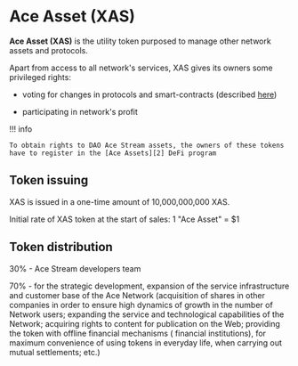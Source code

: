 # Ace Asset (XAS)


**Ace Asset (XAS)** is the utility token purposed to manage other network assets and protocols.

Apart from access to all network's services, XAS gives its owners some privileged rights:

- voting for changes in protocols and smart-contracts (described [here][1])

- participating in network's profit

!!! info

    To obtain rights to DAO Ace Stream assets, the owners of these tokens have to register in the [Ace Assets][2] DeFi program


## Token issuing

XAS is issued in a one-time amount of 10,000,000,000 XAS.

Initial rate of XAS token at the start of sales: 1 "Ace Asset" = $1


## Token distribution

30% - Ace Stream developers team

70% - for the strategic development, expansion of the service infrastructure and customer base of the Ace Network (acquisition of shares in other companies in order to ensure high dynamics of growth in the number of Network users; expanding the service and technological capabilities of the Network; acquiring rights to content for publication on the Web; providing the token with offline financial mechanisms ( financial institutions), for maximum convenience of using tokens in everyday life, when carrying out mutual settlements; etc.)


[1]: ../glossary/system-settings.md#_3
[2]: ../services/ace-asset.md
